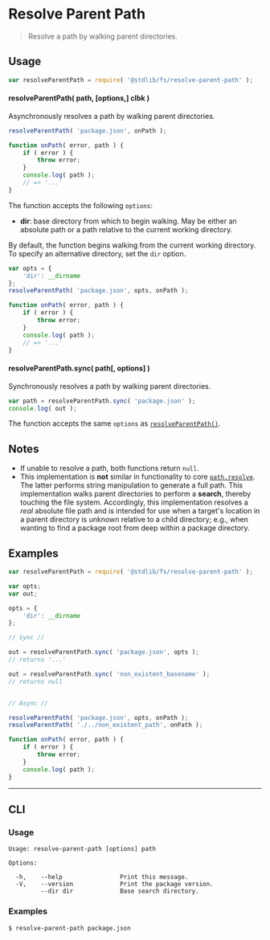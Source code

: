 # Resolve Parent Path

> Resolve a path by walking parent directories.

<section class="usage">

## Usage

```javascript
var resolveParentPath = require( '@stdlib/fs/resolve-parent-path' );
```

<a name="resolve-parent-path"></a>

#### resolveParentPath( path, \[options,] clbk )

Asynchronously resolves a path by walking parent directories.

```javascript
resolveParentPath( 'package.json', onPath );

function onPath( error, path ) {
    if ( error ) {
        throw error;
    }
    console.log( path );
    // => '...'
}
```

The function accepts the following `options`:

-   **dir**: base directory from which to begin walking. May be either an absolute path or a path relative to the current working directory.

By default, the function begins walking from the current working directory. To specify an alternative directory, set the `dir` option.

```javascript
var opts = {
    'dir': __dirname
};
resolveParentPath( 'package.json', opts, onPath );

function onPath( error, path ) {
    if ( error ) {
        throw error;
    }
    console.log( path );
    // => '...'
}
```

#### resolveParentPath.sync( path\[, options] )

Synchronously resolves a path by walking parent directories.

```javascript
var path = resolveParentPath.sync( 'package.json' );
console.log( out );
```

The function accepts the same `options` as [`resolveParentPath()`](#resolve-parent-path).

</section>

<!-- /.usage -->

<section class="notes">

## Notes

-   If unable to resolve a path, both functions return `null`.
-   This implementation is **not** similar in functionality to core [`path.resolve`][node-core-path-resolve]. The latter performs string manipulation to generate a full path. This implementation walks parent directories to perform a **search**, thereby touching the file system. Accordingly, this implementation resolves a _real_ absolute file path and is intended for use when a target's location in a parent directory is unknown relative to a child directory; e.g., when wanting to find a package root from deep within a package directory. 

</section>

<!-- /.notes -->

<section class="examples">

## Examples

```javascript
var resolveParentPath = require( '@stdlib/fs/resolve-parent-path' );

var opts;
var out;

opts = {
    'dir': __dirname
};

// Sync //

out = resolveParentPath.sync( 'package.json', opts );
// returns '...'

out = resolveParentPath.sync( 'non_existent_basename' );
// returns null


// Async //

resolveParentPath( 'package.json', opts, onPath );
resolveParentPath( './../non_existent_path', onPath );

function onPath( error, path ) {
    if ( error ) {
        throw error;
    }
    console.log( path );
}
```

</section>

<!-- /.examples -->

* * *

<section class="cli">

## CLI

<section class="usage">

### Usage

```text
Usage: resolve-parent-path [options] path

Options:

  -h,    --help                Print this message.
  -V,    --version             Print the package version.
         --dir dir             Base search directory.
```

</section>

<!-- /.usage -->

<section class="examples">

### Examples

```bash
$ resolve-parent-path package.json
```

</section>

<!-- /.examples -->

</section>

<!-- /.cli -->

<section class="links">

[node-core-path-resolve]: https://nodejs.org/api/path.html#path_path_resolve_paths

</section>

<!-- /.links -->
